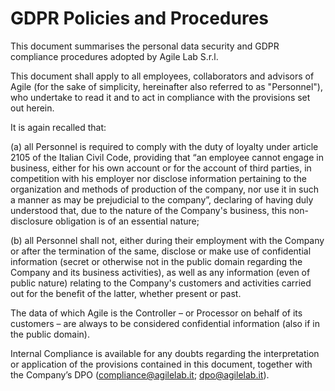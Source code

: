 # GDPR Policies and Procedures

​This document summarises the personal data security and GDPR compliance procedures adopted by Agile Lab S.r.l.

​This document shall apply to all employees, collaborators and advisors of Agile (for the sake of simplicity, hereinafter also referred to as "Personnel"), who undertake to read it and to act in compliance with the provisions set out herein.

​It is again recalled that:

​(a) all Personnel is required to comply with the duty of loyalty under article 2105 of the Italian Civil Code, providing that “an employee cannot engage in business, either for his own account or for the account of third parties, in competition with his employer nor disclose information pertaining to the organization and methods of production of the company, nor use it in such a manner as may be prejudicial to the company”, declaring of having duly understood that, due to the nature of the Company's business, this non-disclosure obligation is of an essential nature;

​(b) all Personnel shall not, either during their employment with the Company or after the termination of the same, disclose or make use of confidential information (secret or otherwise not in the public domain regarding the Company and its business activities), as well as any information (even of public nature) relating to the Company's customers and activities carried out for the benefit of the latter, whether present or past.

​The data of which Agile is the Controller – or Processor on behalf of its customers – are always to be considered confidential information (also if in the public domain).

​Internal Compliance is available for any doubts regarding the interpretation or application of the provisions contained in this document, together with the Company’s DPO ([compliance@agilelab.it](mailto:compliance@agilelab.it); [dpo@agilelab.it](mailto:dpo@agilelab.it)).
